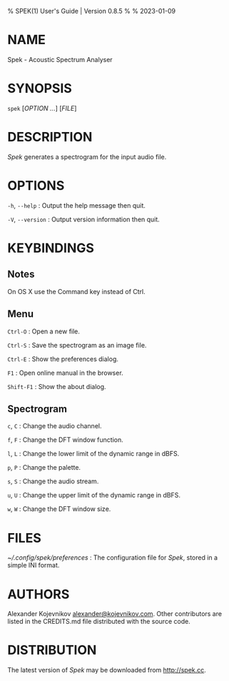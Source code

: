 % SPEK(1) User's Guide | Version 0.8.5
%
% 2023-01-09

# NAME

Spek - Acoustic Spectrum Analyser

# SYNOPSIS

`spek` [*OPTION* *...*] \[*FILE*]

# DESCRIPTION

*Spek* generates a spectrogram for the input audio file.

# OPTIONS

`-h`, `--help`
:   Output the help message then quit.

`-V`, `--version`
:   Output version information then quit.

# KEYBINDINGS

## Notes

On OS X use the Command key instead of Ctrl.

## Menu

`Ctrl-O`
:   Open a new file.

`Ctrl-S`
:   Save the spectrogram as an image file.

`Ctrl-E`
:   Show the preferences dialog.

`F1`
:   Open online manual in the browser.

`Shift-F1`
:   Show the about dialog.

## Spectrogram

`c`, `C`
:   Change the audio channel.

`f`, `F`
:   Change the DFT window function.

`l`, `L`
:   Change the lower limit of the dynamic range in dBFS.

`p`, `P`
:   Change the palette.

`s`, `S`
:   Change the audio stream.

`u`, `U`
:   Change the upper limit of the dynamic range in dBFS.

`w`, `W`
:   Change the DFT window size.

# FILES

*~/.config/spek/preferences*
:   The configuration file for *Spek*, stored in a simple INI format.

# AUTHORS

Alexander Kojevnikov <alexander@kojevnikov.com>. Other contributors are listed
in the CREDITS.md file distributed with the source code.

# DISTRIBUTION

The latest version of *Spek* may be downloaded from <http://spek.cc>.
